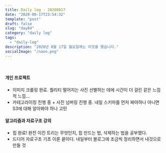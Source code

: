 ```yaml
---
title: Daily log - 20200817
date: "2020-08-17T23:54:32"
template: "post"
draft: false
slug: "day84"
category: "daily log"
tags:
  - "daily-log"
description: "2020년 8월 17일 월요일에는 이것을 했습니다."
socialImage: "/naon.png"
---
```


<br>

#### 개인 프로젝트
- 이미지 크롤링 완료. 퀄리티 떨어지는 사진 선별하는 데에 시간이 더 걸린 같은 느낌적 느낌...
- 카테고라이징 진행 중 + 사진 넘버링 진행 중. 내일 스키마를 먼저 짜야하나 아니면 S3에 대해 알아봐야 하나 고민

#### 알고리즘과 자료구조 강의
- 힙 완료! 완전 이진 트리는 무엇인지, 힙 만드는 법, 삭제하는 법을 공부했다.
- 드디어 자료구조 기초 이론 끝이다. 내일부터 블로그에 조금씩 정리하면서 내것으로 만들 것